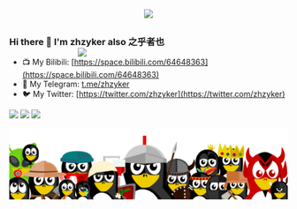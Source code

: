 <h1 align="center">
<a href="https://git.io/typing-svg">
<img src="https://readme-typing-svg.herokuapp.com?font=ubuntu&color=%2358F7D8&size=22&center=%E9%94%99%E8%AF%AF%E7%9A%84&vCenter=%E7%9C%9F%E7%9A%84&height=40&lines=Welcome+to+my+home+page+%F0%9F%91%8B;I+guess+you+are+a+hacker+%F0%9F%A4%94;Nice+to+meet+you+%F0%9F%98%9D;Hope+there+is+something+you+need+%F0%9F%8E%81">
</a>
</h1>  

### Hi there 👋 I'm zhzyker also 之乎者也 <img align='right' src='https://github-readme-stats.vercel.app/api?username=zhzyker&show_icons=true&theme=cobalt' width='380px'>

- 📺 My Bilibili: [https://space.bilibili.com/64648363](https://space.bilibili.com/64648363)
- 🛫 My Telegram: [t.me/zhzyker](t.me/zhzyker)
- 🐦 My Twitter: [https://twitter.com/zhzyker](https://twitter.com/zhzyker)  

<img src='https://img.shields.io/badge/-zhzyker/vulmap-3A77A9?style=flat-square&logo=python&logoColor=white&labelColor=6495ED' width='140px'> <img src='https://img.shields.io/badge/-zhzyker/dismap-00BFFF?style=flat-square&logo=go&logoColor=white&labelColor=87CEFA' width='140px'> <img src='https://img.shields.io/badge/-zhzyker/crkmap-00CED1?style=flat-square&logo=go&logoColor=white&labelColor=40E0D0' width='140px'>

![banner](https://github.com/zhzyker/zhzyker/blob/main/images/banner-github-1.png)
<!--
**zhzyker/zhzyker** is a ✨ _special_ ✨ repository because its `README.md` (this file) appears on your GitHub profile.
![vulmap](https://img.shields.io/badge/-zhzyker/vulmap-3A77A9?style=flat-square&logo=python&logoColor=white&labelColor=6495ED)
![dismap](https://img.shields.io/badge/-zhzyker/dismap-00BFFF?style=flat-square&logo=go&logoColor=white&labelColor=87CEFA) 
![crkmap](https://img.shields.io/badge/-zhzyker/crkmap-00CED1?style=flat-square&logo=go&logoColor=white&labelColor=40E0D0) 
Here are some ideas to get you started:

- 🔭 I’m currently working on ...
- 🌱 I’m currently learning ...
- 👯 I’m looking to collaborate on ...
- 🤔 I’m looking for help with ...
- 💬 Ask me about ...
- 📫 How to reach me: ...
- 😄 Pronouns: ...
- ⚡ Fun fact: ...
- 🐶 My:  
![myslef](https://user-images.githubusercontent.com/32918050/97097194-b318dd00-16a8-11eb-8e5d-415990799fba.gif)
-->
